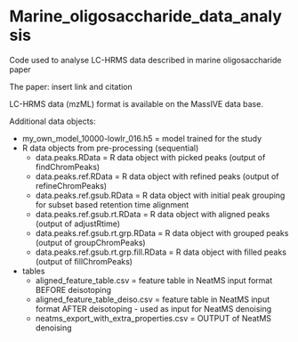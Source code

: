 # Marine_oligosaccharide_data_analysis
Code used to analyse LC-HRMS data described in marine oligosaccharide paper

The paper: insert link and citation

LC-HRMS data (mzML) format is available on the MassIVE data base. 

Additional data objects:

- my_own_model_10000-lowlr_016.h5 = model trained for the study
- R data objects from pre-processing (sequential)
  - data.peaks.RData = R data object with picked peaks (output of findChromPeaks)
  - data.peaks.ref.RData = R data object with refined peaks (output of refineChromPeaks)
  - data.peaks.ref.gsub.RData = R data object with initial peak grouping for subset based retention time alignment
  - data.peaks.ref.gsub.rt.RData = R data object with aligned peaks (output of adjustRtime)
  - data.peaks.ref.gsub.rt.grp.RData = R data object with grouped peaks (output of groupChromPeaks)
  - data.peaks.ref.gsub.rt.grp.fill.RData = R data object with filled peaks (output of fillChromPeaks)
- tables
  - aligned_feature_table.csv = feature table in NeatMS input format BEFORE deisotoping
  - aligned_feature_table_deiso.csv = feature table in NeatMS input format AFTER deisotoping - used as input for NeatMS denoising
  - neatms_export_with_extra_properties.csv = OUTPUT of NeatMS denoising



